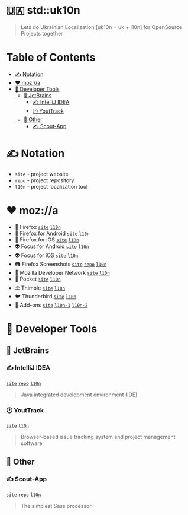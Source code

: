 # 🇺🇦 std::uk10n
> Lets do Ukrainian Localization [uk10n = uk + l10n] for OpenSource Projects together


<!-- START doctoc generated TOC please keep comment here to allow auto update -->
<!-- DON'T EDIT THIS SECTION, INSTEAD RE-RUN doctoc TO UPDATE -->
# Table of Contents

- [✍️ Notation](#%EF%B8%8F-notation)
- [❤️ moz://a](#-moza)
- [🚧 Developer Tools](#-developer-tools)
  - [👑 JetBrains](#-jetbrains)
    - [✍️ IntelliJ IDEA](#%EF%B8%8F-intellij-idea)
    - [🕐 YoutTrack](#-youttrack)
  - [💈 Other](#-other)
    - [✍️ Scout-App](#%EF%B8%8F-scout-app)

<!-- END doctoc generated TOC please keep comment here to allow auto update -->

# ✍️ Notation

* `site` - project website
* `repo` - project repository
* `l10n` - project localization tool

# ❤️ moz://a

* 🦊 Firefox
[`site`][firefox-site]
[`l10n`][firefox-l10n]
* 🦊 Firefox for Android
[`site`][firefox-android-site]
[`l10n`][firefox-android-l10n]
* 🦊 Firefox for iOS
[`site`][firefox-ios-site]
[`l10n`][firefox-ios-l10n]
* 👽 Focus for Android
[`site`][focus-android-site]
[`l10n`][focus-android-l10n]
* 👽 Focus for iOS
[`site`][focus-ios-site]
[`l10n`][focus-ios-l10n]
* 📷 Firefox Screenshots
[`site`][screenshots-site]
[`repo`][screenshots-repo]
[`l10n`][screenshots-l10n]
* 🚧 Mozilla Developer Network
[`site`][mdn-site]
[`l10n`][mdn-l10n]
* 💼 Pocket
[`site`][pocket-site]
[`l10n`][pocket-l10n]
* ⛱ Thimble
[`site`][thimble-site]
[`l10n`][thimble-l10n]
* 🐦 Thunderbird
[`site`][thunderbird-site]
[`l10n`][thunderbird-l10n]
* 🚀 Add-ons
[`site`][amo-site]
[`l10n-1`][amo-l10n]
[`l10n-2`][amo-frontend-l10n]

<!-- # 🚀 Browsers -->

# 🚧 Developer Tools

## 👑 JetBrains

### ✍️ IntelliJ IDEA
[`site`](https://www.jetbrains.com/idea/)
[`repo`](https://github.com/JetBrains/intellij-community)
[`l10n`](http://www.jetbrains.org/intellij/sdk/docs/reference_guide/localization_guide.html)
> Java integrated development environment (IDE)

### 🕐 YoutTrack
[`site`](https://www.jetbrains.com/youtrack/)
[`l10n`](https://blog.jetbrains.com/youtrack/tag/localization/)
> Browser-based issue tracking system and project management software

## 💈 Other

### ✍️ Scout-App
[`site`](http://scout-app.io)
[`repo`](https://github.com/scout-app/scout-app)
[`l10n`](https://docs.google.com/spreadsheets/d/16FtHGThz0-CBz_rf_9QO4zOV7oNmNk2BlwmtvKuzAhs/edit?usp=sharing)
>The simplest Sass processor


<!-- Mozilla Project links -->
[firefox-site]: https://www.mozilla.org/uk/firefox/
[firefox-l10n]: https://pontoon.mozilla.org/uk/firefox/
[firefox-android-site]: https://www.mozilla.org/uk/firefox/mobile/
[firefox-android-l10n]: https://pontoon.mozilla.org/uk/firefox-for-android/
[firefox-ios-site]: https://www.mozilla.org/uk/firefox/mobile/
[firefox-ios-l10n]: https://pontoon.mozilla.org/uk/firefox-for-ios/
[focus-android-site]: https://www.mozilla.org/uk/firefox/mobile/
[focus-android-l10n]: https://pontoon.mozilla.org/uk/focus-for-android/
[focus-ios-site]: https://www.mozilla.org/uk/firefox/mobile/
[focus-ios-l10n]: https://pontoon.mozilla.org/uk/focus-for-ios/
[screenshots-site]: https://screenshots.firefox.com/uk/
[screenshots-repo]: https://github.com/mozilla-services/screenshots
[screenshots-l10n]: https://pontoon.mozilla.org/uk/firefox-screenshots/
[mdn-site]: https://developer.mozilla.org/uk/
[mdn-l10n]: https://pontoon.mozilla.org/uk/mdn/
[pocket-site]: https://getpocket.com/
[pocket-l10n]: https://pontoon.mozilla.org/uk/pocket/
[thimble-site]: https://thimble.mozilla.org/
[thimble-l10n]: https://pontoon.mozilla.org/uk/thimble/
[thunderbird-site]: https://www.thunderbird.net/uk/
[thunderbird-l10n]: https://pontoon.mozilla.org/uk/thunderbird/
[amo-site]: https://addons.mozilla.org/uk/
[amo-l10n]: https://pontoon.mozilla.org/uk/amo/
[amo-frontend-l10n]: https://pontoon.mozilla.org/uk/amo-frontend/
